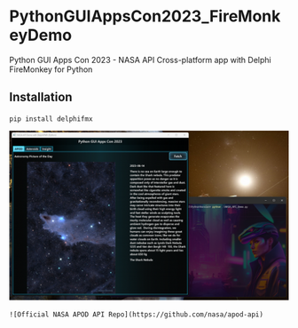 # PythonGUIAppsCon2023_FireMonkeyDemo
Python GUI Apps Con 2023 - NASA API Cross-platform app with Delphi FireMonkey for Python


## Installation

```
pip install delphifmx
```

![](app_in_action.png)

```
![Official NASA APOD API Repo](https://github.com/nasa/apod-api)
```

